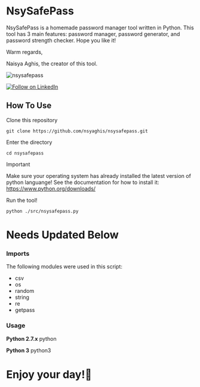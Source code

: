 # NsySafePass

NsySafePass is a homemade password manager tool written in Python. This tool has 3 main features: password manager, password generator, and password strength checker. Hope you like it!

Warm regards,

Naisya Aghis, the creator of this tool.

![nsysafepass](https://github.com/user-attachments/assets/145f2521-c3d6-44e7-889b-39e8061a7c82)


[![Follow on LinkedIn](https://img.shields.io/badge/Follow%20on%20LinkedIn-%230077B5.svg?style=social&logo=linkedin)](https://www.linkedin.com/in/nsyaghis/)

## How To Use

Clone this repository
```
git clone https://github.com/nsyaghis/nsysafepass.git
```

Enter the directory
```
cd nsysafepass
```
> [!IMPORTANT]  
> Make sure your operating system has already installed the latest version of python languange! See the documentation for how to install it: https://www.python.org/downloads/

Run the tool!
```
python ./src/nsysafepass.py
```

# Needs Updated Below

### Imports
The following modules were used in this script:
- csv
- os
- random
- string
- re
- getpass

### Usage 
__Python 2.7.x__
python 

__Python 3__
python3 


# Enjoy your day!🌻
